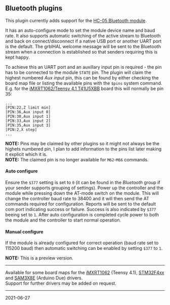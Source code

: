 ## Bluetooth plugins

This plugin currently adds support for the [HC-05 Bluetooth module](https://duckduckgo.com/?t=ffsb&q=HC-05+Bluetooth+module.&ia=web).

It has an auto-configure mode to set the module device name and baud rate.
It also supports automatic switching of the active stream to Bluetooth and back on connect/disconnect if a native USB port or another UART port is the default.
The grblHAL welcome message will be sent to the Bluetooth stream when a connection is established so that senders requiring this is kept happy.

To achieve this an UART port and an auxillary input pin is required - the pin has to be connected to the module `STATE` pin.
The plugin will claim the highest numbered _Aux input_ pin, this can be found by either checking the board map file or
listing the available pins with the `$pins` system command. E.g. for the [iMXRT1062/Teensy 4.1 T41U5XBB](https://github.com/grblHAL/iMXRT1062/blob/master/grblHAL_Teensy4/src/T41U5XBB_map.h) board this will normally be pin 35:

```
...
[PIN:22,Z limit min]
[PIN:36,Aux input 0]
[PIN:30,Aux input 1]
[PIN:33,Aux input 2]
[PIN:35,Aux input 3]
[PIN:2,X step]
...
```

__NOTE:__ Pins may be claimed by other plugins so it might not always be the highets numbered pin, I plan to add information to the pins list later making it explicit which it is.  
__NOTE:__ The claimed pin is no longer available for `M62`-`M66` commands.

#### Auto configure

Ensure the `$377` setting is set to `0` \(it can be found in the _Bluetooth_ group if your sender supports grouping of settings\).
Power up the controller and the module while pressing down the AT-mode switch on the module.
This will change the controller baud rate to 38400 and it will then send the AT commands required for configuration.
Reports will be sent to the default com port indicating success or failure. Success is also indicated by `$377` beeing set to `1`. 
After auto configuration is completed cycle power to both the module and the controller to start normal operation.

#### Manual configure
If the module is already configured for correct operation \(baud rate set to 115200 baud\) then automatic switching can be enabled by setting `$377` to `1`.

__NOTE:__ This is a preview version.

---

Available for some board maps for the [iMXRT1062](https://github.com/grblHAL/iMXRT1062) \(Teensy 4.1\), [STM32F4xx](https://github.com/grblHAL/STM32F4xx) and [SAM3X8E](https://github.com/grblHAL/SAM3X8E) \(Arduino Due\) drivers.  
Support for further drivers may be added on request.

---
2021-06-27
